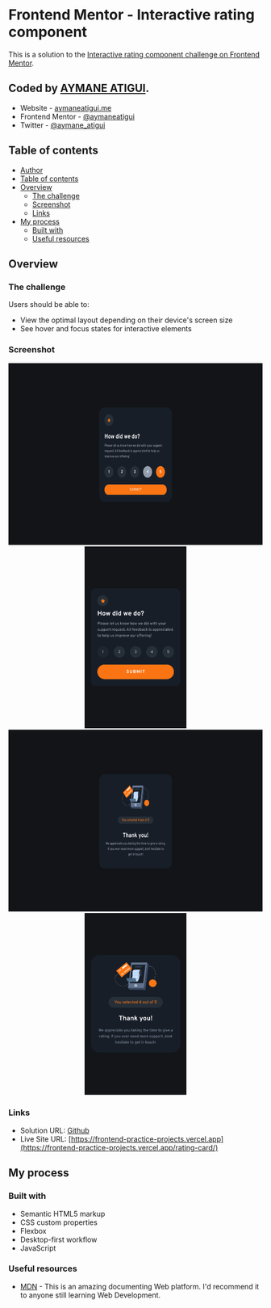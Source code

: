 # Frontend Mentor - Interactive rating component

This is a solution to the [Interactive rating component challenge on Frontend Mentor](https://www.frontendmentor.io/challenges/interactive-rating-component-koxpeBUmI).

## Coded by [AYMANE ATIGUI](https://github.com/aymaneatigui).

- Website - [aymaneatigui.me](https://www.aymaneatigui.me)
- Frontend Mentor - [@aymaneatigui](https://www.frontendmentor.io/profile/aymaneatigui)
- Twitter - [@aymane_atigui](https://twitter.com/aymane_atigui)

## Table of contents

- [Author](#author)
- [Table of contents](#table-of-contents)
- [Overview](#overview)
  - [The challenge](#the-challenge)
  - [Screenshot](#screenshot)
  - [Links](#links)
- [My process](#my-process)
  - [Built with](#built-with)
  - [Useful resources](#useful-resources)

## Overview

### The challenge

Users should be able to:

- View the optimal layout depending on their device's screen size
- See hover and focus states for interactive elements

### Screenshot

<p align="center">
  <img height="360" src="./Readme/Desktop1.png">
  <img height="360" src="./Readme/Phone1.png">

  <img height="360" src="./Readme/Desktop.png">
  <img height="360" src="./Readme/Phone.png">
</p>

### Links

- Solution URL: [Github](https://github.com/aymaneatigui/Frontend-Practice/tree/main/rating-card)
- Live Site URL: [https://frontend-practice-projects.vercel.app](https://frontend-practice-projects.vercel.app/rating-card/)

## My process

### Built with

- Semantic HTML5 markup
- CSS custom properties
- Flexbox
- Desktop-first workflow
- JavaScript

### Useful resources

- [MDN](https://developer.mozilla.org/) - This is an amazing documenting Web platform. I'd recommend it to anyone still learning Web Development.
